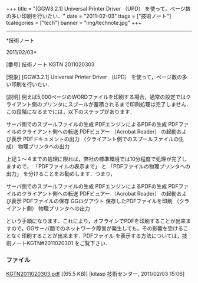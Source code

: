 ﻿+++
title = "[GGW3.2.1] Universal Printer Driver （UPD） を使って，ページ数の多い印刷を行いたい．"
date = "2011-02-03"
ttags = ["技術ノート"]
tcategories = ["tech"]
banner = "img/technote.jpg"
+++

-----------------------------------------------------------------------------------------------------------------------------

*技術ノート

2011/02/03*


[番号]
技術ノート KGTN 2011020303

[現象]
[GGW3.2.1] Universal Printer Driver （UPD）
を使って，ページ数の多い印刷を行いたい．

[説明]
例えば5,000ページのWORDファイルを印刷する場合，通常の設定ではクライアント側のプリンタにスプールが蓄積されるまで印刷処理は完了しません．この段階になるまでには，以下のステップがあります．

サーバ側でのスプールファイルの生成
PDFエンジンによるPDFの生成
PDFファイルのクライアント側への転送
PDFビュアー （Acrobat Reader） の起動および表示
PDFドキュメントの出力 （クライアント側でのスプールファイルの生成）
物理プリンタへの出力

上記１〜４までの処理に限れば，弊社の標準環境では10分程度で処理が完了しますので，
「PDFファイルの表示まで」 と 「PDFファイルの物理プリンタへの出力」
を分けることをお勧めします．つまり，

サーバ側でのスプールファイルの生成
PDFエンジンによるPDFの生成
PDFファイルのクライアント側への転送
PDFビュアー （Acrobat Reader） の起動および表示
PDFファイルの保存
GGログアウト
保存したPDFファイルを印刷 （クライアント側）
物理プリンタへの出力

という手順になります．これにより，オフラインでPDFを印刷することが出来ますので，GGサーバ間でのネットワーク障害が発生しても，その影響を受けることなく印刷することが出来ます．PDFファイル
を表示する方法については，技術ノートKGTN#2011020301 をご覧下さい．


### ファイル

 
 


[KGTN2011020303.pdf](http://techreport.kitasp.net/attachments/download/467/KGTN2011020303.pdf)
 [(65.5 KB)] [kitasp 技術センター, 2011/02/03
15:06]


 


 

